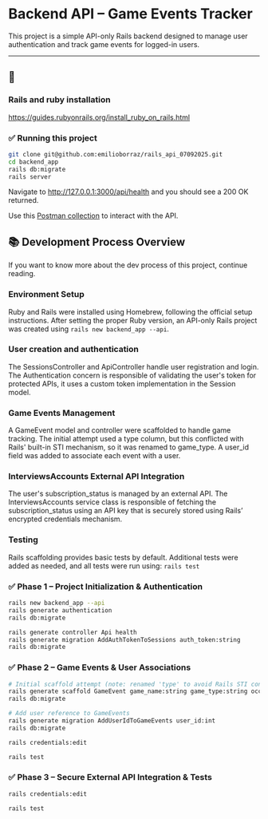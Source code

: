 # Backend API – Game Events Tracker

This project is a simple API-only Rails backend designed to manage user authentication and track game events for logged-in users.

---

## 🚀

### Rails and ruby installation

https://guides.rubyonrails.org/install_ruby_on_rails.html

### ✅ Running this project

```bash
git clone git@github.com:emilioborraz/rails_api_07092025.git
cd backend_app
rails db:migrate
rails server
```

Navigate to http://127.0.0.1:3000/api/health and you should see a 200 OK returned.

Use this [Postman collection](https://github.com/emilioborraz/rails_api_07092025/tree/main/postman) to interact with the API.



## 📚 Development Process Overview
If you want to know more about the dev process of this project, continue reading.

### Environment Setup
Ruby and Rails were installed using Homebrew, following the official setup instructions. After setting the proper Ruby version, an API-only Rails project was created using `rails new backend_app --api`.

### User creation and authentication
The SessionsController and ApiController handle user registration and login. The Authentication concern is responsible of validating the user's token for protected APIs, it uses a custom token implementation in the Session model.

### Game Events Management
A GameEvent model and controller were scaffolded to handle game tracking. The initial attempt used a type column, but this conflicted with Rails' built-in STI mechanism, so it was renamed to game_type. A user_id field was added to associate each event with a user.

### InterviewsAccounts External API Integration
The user's subscription_status is managed by an external API. The InterviewsAccounts service class is responsible of fetching the subscription_status using an API key that is securely stored using Rails’ encrypted credentials mechanism.

### Testing
Rails scaffolding provides basic tests by default. Additional tests were added as needed, and all tests were run using: `rails test`


### ✅ Phase 1 – Project Initialization & Authentication

```bash
rails new backend_app --api
rails generate authentication
rails db:migrate

rails generate controller Api health
rails generate migration AddAuthTokenToSessions auth_token:string
rails db:migrate
```
### ✅ Phase 2 – Game Events & User Associations

```bash
# Initial scaffold attempt (note: renamed 'type' to avoid Rails STI conflict)
rails generate scaffold GameEvent game_name:string game_type:string occurred_at:datetime
rails db:migrate

# Add user reference to GameEvents
rails generate migration AddUserIdToGameEvents user_id:int
rails db:migrate

rails credentials:edit

rails test
```

### ✅ Phase 3 – Secure External API Integration & Tests

```bash
rails credentials:edit

rails test
```